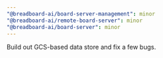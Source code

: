 ```yaml
---
"@breadboard-ai/board-server-management": minor
"@breadboard-ai/remote-board-server": minor
"@breadboard-ai/board-server": minor
---
```


Build out GCS-based data store and fix a few bugs.
